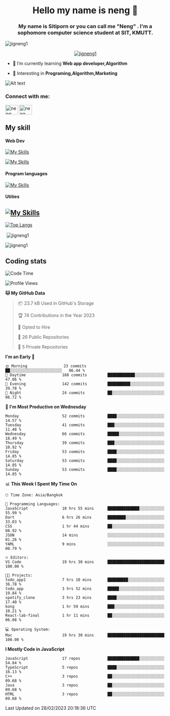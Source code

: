 <h1 align="center">Hello my name is neng 🌈</h1>

<h3 align="center">My name is Sitiporn or you can call me "Neng" . I'm a sophomore computer science student at SIT, KMUTT.</h3>
<p align="left"> <img src="https://komarev.com/ghpvc/?username=jigneng1&label=Profile%20views&color=0e75b6&style=flat" alt="jigneng1" /> </p>

<p align="center"> <a href="https://github.com/ryo-ma/github-profile-trophy"><img src="https://github-profile-trophy.vercel.app/?username=jigneng1&theme=onedark" alt="jigneng1" /></a> </p>


- 🌱 I’m currently learning **Web app developer,Algorithm**

- 💬 Interesting in **Programing,Algorithm,Marketing**


![Alt text](https://spotify-recently-played-readme.vercel.app/api?user=nengzana)

<h3 align="left">Connect with me:</h3>
<p align="left">
<a href="https://fb.com/jigneng1/" target="blank"><img align="center" src="https://raw.githubusercontent.com/rahuldkjain/github-profile-readme-generator/master/src/images/icons/Social/facebook.svg" alt="neng sitiporn" height="30" width="40" /></a>
<a href="https://www.instagram.com/n.neng_/" target="blank"><img align="center" src="https://skillicons.dev/icons?i=instagram" alt="neng sitiporn". height="30" width="40" /></a>
</p>

<h2>My skill </h2> 
<h4>Web Dev </h4>

[![My Skills](https://skillicons.dev/icons?i=js,html,css,sass,bootstrap,react,redux,tailwind,jquery,materialui)](https://skillicons.dev)

[![My Skills](https://skillicons.dev/icons?i=nodejs,express,mongodb,mysql)](https://skillicons.dev)

<h4>Program languages</h4>

[![My Skills](https://skillicons.dev/icons?i=java,py,c,cs,cpp,dotnet)](https://skillicons.dev)

<h4>Utities</h4>

[![My Skills](https://skillicons.dev/icons?i=figma,git,github,ai,pr,ps,ae,vscode)](https://skillicons.dev)
---



[![Top Langs](https://github-readme-stats.vercel.app/api/top-langs/?username=jigneng1&&layout=compact&theme=dracula)](https://github.com/anuraghazra/github-readme-stats)
<p>&nbsp;<img align="center" src="https://github-readme-stats.vercel.app/api?username=jigneng1&show_icons=true&locale=en&theme=dracula" alt="jigneng1" /></p>

<p><img align="center" src="https://github-readme-streak-stats.herokuapp.com/?user=jigneng1&theme=tokyonight_duo&date_format=j%20M%5B%20Y%5D" alt="jigneng1" /></p>

## Coding stats

<!--START_SECTION:waka-->
![Code Time](http://img.shields.io/badge/Code%20Time-151%20hrs%2055%20mins-blue)

![Profile Views](http://img.shields.io/badge/Profile%20Views-44-blue)

**🐱 My GitHub Data** 

> 📦 23.7 kB Used in GitHub's Storage 
 > 
> 🏆 74 Contributions in the Year 2023
 > 
> 💼 Opted to Hire
 > 
> 📜 26 Public Repositories 
 > 
> 🔑 5 Private Repositories 
 > 
**I'm an Early 🐤** 

```text
🌞 Morning                23 commits          ██░░░░░░░░░░░░░░░░░░░░░░░   06.44 % 
🌆 Daytime                168 commits         ████████████░░░░░░░░░░░░░   47.06 % 
🌃 Evening                142 commits         ██████████░░░░░░░░░░░░░░░   39.78 % 
🌙 Night                  24 commits          ██░░░░░░░░░░░░░░░░░░░░░░░   06.72 % 
```
📅 **I'm Most Productive on Wednesday** 

```text
Monday                   52 commits          ████░░░░░░░░░░░░░░░░░░░░░   14.57 % 
Tuesday                  41 commits          ███░░░░░░░░░░░░░░░░░░░░░░   11.48 % 
Wednesday                66 commits          █████░░░░░░░░░░░░░░░░░░░░   18.49 % 
Thursday                 39 commits          ███░░░░░░░░░░░░░░░░░░░░░░   10.92 % 
Friday                   53 commits          ████░░░░░░░░░░░░░░░░░░░░░   14.85 % 
Saturday                 53 commits          ████░░░░░░░░░░░░░░░░░░░░░   14.85 % 
Sunday                   53 commits          ████░░░░░░░░░░░░░░░░░░░░░   14.85 % 
```


📊 **This Week I Spent My Time On** 

```text
🕑︎ Time Zone: Asia/Bangkok

💬 Programming Languages: 
JavaScript               10 hrs 55 mins      ██████████████░░░░░░░░░░░   55.99 % 
Dart                     6 hrs 26 mins       ████████░░░░░░░░░░░░░░░░░   33.03 % 
CSS                      1 hr 44 mins        ██░░░░░░░░░░░░░░░░░░░░░░░   08.92 % 
JSON                     14 mins             ░░░░░░░░░░░░░░░░░░░░░░░░░   01.26 % 
YAML                     9 mins              ░░░░░░░░░░░░░░░░░░░░░░░░░   00.79 % 

🔥 Editors: 
VS Code                  19 hrs 30 mins      █████████████████████████   100.00 % 

🐱‍💻 Projects: 
todo_app1                7 hrs 10 mins       █████████░░░░░░░░░░░░░░░░   36.78 % 
todo_app                 3 hrs 52 mins       █████░░░░░░░░░░░░░░░░░░░░   19.84 % 
spotify_clone            3 hrs 23 mins       ████░░░░░░░░░░░░░░░░░░░░░   17.40 % 
kong                     1 hr 59 mins        ███░░░░░░░░░░░░░░░░░░░░░░   10.21 % 
React-lab-final          1 hr 11 mins        ██░░░░░░░░░░░░░░░░░░░░░░░   06.08 % 

💻 Operating System: 
Mac                      19 hrs 30 mins      █████████████████████████   100.00 % 
```

**I Mostly Code in JavaScript** 

```text
JavaScript               17 repos            ██████████████░░░░░░░░░░░   54.84 % 
TypeScript               5 repos             ████░░░░░░░░░░░░░░░░░░░░░   16.13 % 
C++                      3 repos             ██░░░░░░░░░░░░░░░░░░░░░░░   09.68 % 
Java                     3 repos             ██░░░░░░░░░░░░░░░░░░░░░░░   09.68 % 
HTML                     3 repos             ██░░░░░░░░░░░░░░░░░░░░░░░   09.68 % 
```




 Last Updated on 28/02/2023 20:18:36 UTC
<!--END_SECTION:waka-->

